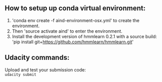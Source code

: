 ## How to setup up conda virtual environment:

1. 'conda env create -f aind-environment-osx.yml' to create the environment.
2. Then 'source activate aind' to enter the environment.
3. Install the development version of hmmlearn 0.2.1 with a source build: 'pip install git+https://github.com/hmmlearn/hmmlearn.git'

## Udacity commands:

Upload and test your submission code:  
```udacity submit```
